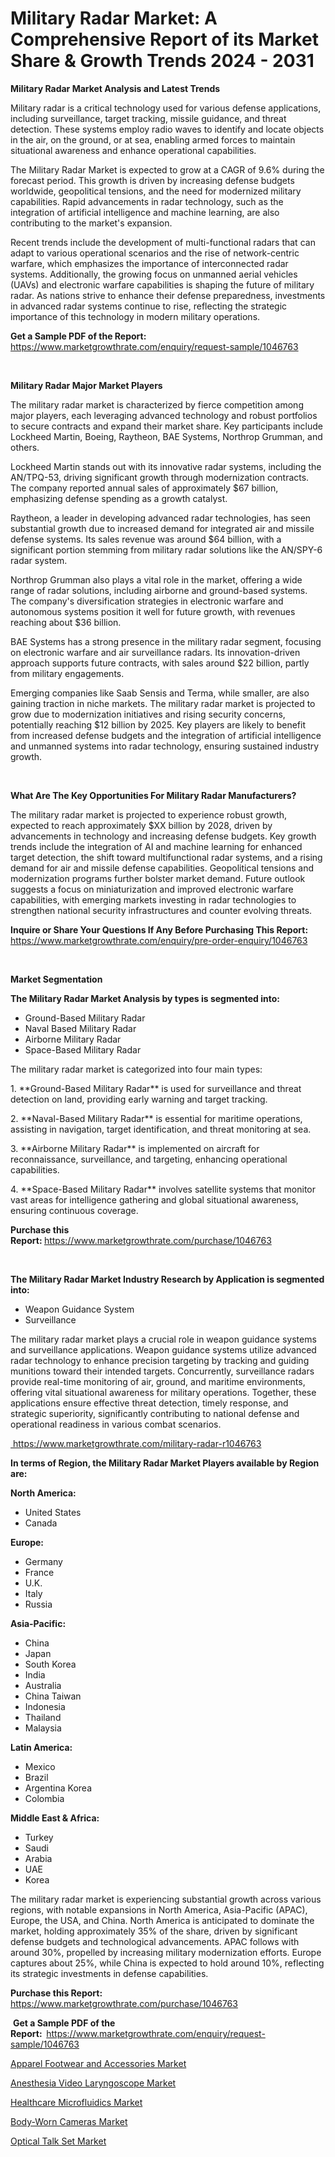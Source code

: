 <p><h1>Military Radar Market: A Comprehensive Report of its Market Share & Growth Trends 2024 - 2031</h1></p><p><strong>Military Radar Market Analysis and Latest Trends</strong></p>
<p><p>Military radar is a critical technology used for various defense applications, including surveillance, target tracking, missile guidance, and threat detection. These systems employ radio waves to identify and locate objects in the air, on the ground, or at sea, enabling armed forces to maintain situational awareness and enhance operational capabilities.</p><p>The Military Radar Market is expected to grow at a CAGR of 9.6% during the forecast period. This growth is driven by increasing defense budgets worldwide, geopolitical tensions, and the need for modernized military capabilities. Rapid advancements in radar technology, such as the integration of artificial intelligence and machine learning, are also contributing to the market's expansion. </p><p>Recent trends include the development of multi-functional radars that can adapt to various operational scenarios and the rise of network-centric warfare, which emphasizes the importance of interconnected radar systems. Additionally, the growing focus on unmanned aerial vehicles (UAVs) and electronic warfare capabilities is shaping the future of military radar. As nations strive to enhance their defense preparedness, investments in advanced radar systems continue to rise, reflecting the strategic importance of this technology in modern military operations.</p></p>
<p><strong>Get a Sample PDF of the Report:&nbsp;</strong> <a href="https://www.marketgrowthrate.com/enquiry/request-sample/1046763">https://www.marketgrowthrate.com/enquiry/request-sample/1046763</a></p>
<p>&nbsp;</p>
<p><strong>Military Radar Major Market Players</strong></p>
<p><p>The military radar market is characterized by fierce competition among major players, each leveraging advanced technology and robust portfolios to secure contracts and expand their market share. Key participants include Lockheed Martin, Boeing, Raytheon, BAE Systems, Northrop Grumman, and others.</p><p>Lockheed Martin stands out with its innovative radar systems, including the AN/TPQ-53, driving significant growth through modernization contracts. The company reported annual sales of approximately $67 billion, emphasizing defense spending as a growth catalyst.</p><p>Raytheon, a leader in developing advanced radar technologies, has seen substantial growth due to increased demand for integrated air and missile defense systems. Its sales revenue was around $64 billion, with a significant portion stemming from military radar solutions like the AN/SPY-6 radar system.</p><p>Northrop Grumman also plays a vital role in the market, offering a wide range of radar solutions, including airborne and ground-based systems. The company's diversification strategies in electronic warfare and autonomous systems position it well for future growth, with revenues reaching about $36 billion.</p><p>BAE Systems has a strong presence in the military radar segment, focusing on electronic warfare and air surveillance radars. Its innovation-driven approach supports future contracts, with sales around $22 billion, partly from military engagements.</p><p>Emerging companies like Saab Sensis and Terma, while smaller, are also gaining traction in niche markets. The military radar market is projected to grow due to modernization initiatives and rising security concerns, potentially reaching $12 billion by 2025. Key players are likely to benefit from increased defense budgets and the integration of artificial intelligence and unmanned systems into radar technology, ensuring sustained industry growth.</p></p>
<p>&nbsp;</p>
<p><strong>What Are The Key Opportunities For Military Radar Manufacturers?</strong></p>
<p><p>The military radar market is projected to experience robust growth, expected to reach approximately $XX billion by 2028, driven by advancements in technology and increasing defense budgets. Key growth trends include the integration of AI and machine learning for enhanced target detection, the shift toward multifunctional radar systems, and a rising demand for air and missile defense capabilities. Geopolitical tensions and modernization programs further bolster market demand. Future outlook suggests a focus on miniaturization and improved electronic warfare capabilities, with emerging markets investing in radar technologies to strengthen national security infrastructures and counter evolving threats.</p></p>
<p><strong>Inquire or Share Your Questions If Any Before Purchasing This Report:</strong> <a href="https://www.marketgrowthrate.com/enquiry/pre-order-enquiry/1046763">https://www.marketgrowthrate.com/enquiry/pre-order-enquiry/1046763</a></p>
<p>&nbsp;</p>
<p><strong>Market Segmentation</strong></p>
<p><strong>The Military Radar Market Analysis by types is segmented into:</strong></p>
<p><ul><li>Ground-Based Military Radar</li><li>Naval Based Military Radar</li><li>Airborne Military Radar</li><li>Space-Based Military Radar</li></ul></p>
<p><p>The military radar market is categorized into four main types: </p><p>1. **Ground-Based Military Radar** is used for surveillance and threat detection on land, providing early warning and target tracking.</p><p>  </p><p>2. **Naval-Based Military Radar** is essential for maritime operations, assisting in navigation, target identification, and threat monitoring at sea.</p><p>3. **Airborne Military Radar** is implemented on aircraft for reconnaissance, surveillance, and targeting, enhancing operational capabilities.</p><p>4. **Space-Based Military Radar** involves satellite systems that monitor vast areas for intelligence gathering and global situational awareness, ensuring continuous coverage.</p></p>
<p><strong>Purchase this Report:&nbsp;</strong><a href="https://www.marketgrowthrate.com/purchase/1046763">https://www.marketgrowthrate.com/purchase/1046763</a></p>
<p>&nbsp;</p>
<p><strong>The Military Radar Market Industry Research by Application is segmented into:</strong></p>
<p><ul><li>Weapon Guidance System</li><li>Surveillance</li></ul></p>
<p><p>The military radar market plays a crucial role in weapon guidance systems and surveillance applications. Weapon guidance systems utilize advanced radar technology to enhance precision targeting by tracking and guiding munitions toward their intended targets. Concurrently, surveillance radars provide real-time monitoring of air, ground, and maritime environments, offering vital situational awareness for military operations. Together, these applications ensure effective threat detection, timely response, and strategic superiority, significantly contributing to national defense and operational readiness in various combat scenarios.</p></p>
<p><a href="https://www.marketgrowthrate.com/military-radar-r1046763">&nbsp;https://www.marketgrowthrate.com/military-radar-r1046763</a></p>
<p><strong>In terms of Region, the Military Radar Market Players available by Region are:</strong></p>
<p>
    <p> <strong> North America: </strong>
        <ul>
            <li>United States</li>
            <li>Canada</li>
        </ul>
        </p> 
    <p> <strong> Europe: </strong>
        <ul>
            <li>Germany</li>
            <li>France</li>
            <li>U.K.</li>
            <li>Italy</li>
            <li>Russia</li>
        </ul>
        </p> 
    <p> <strong> Asia-Pacific: </strong>
        <ul>
            <li>China</li>
            <li>Japan</li>
            <li>South Korea</li>
            <li>India</li>
            <li>Australia</li>
            <li>China Taiwan</li>
            <li>Indonesia</li>
            <li>Thailand</li>
            <li>Malaysia</li>
        </ul>
        </p> 
    <p> <strong> Latin America: </strong>
        <ul>
            <li>Mexico</li>
            <li>Brazil</li>
            <li>Argentina Korea</li>
            <li>Colombia</li>
        </ul>
        </p> 
    <p> <strong> Middle East & Africa: </strong>
        <ul>
            <li>Turkey</li>
            <li>Saudi</li>
            <li>Arabia</li>
            <li>UAE</li>
            <li>Korea</li>
        </ul>
    </p>
    </p>
<p><p>The military radar market is experiencing substantial growth across various regions, with notable expansions in North America, Asia-Pacific (APAC), Europe, the USA, and China. North America is anticipated to dominate the market, holding approximately 35% of the share, driven by significant defense budgets and technological advancements. APAC follows with around 30%, propelled by increasing military modernization efforts. Europe captures about 25%, while China is expected to hold around 10%, reflecting its strategic investments in defense capabilities.</p></p>
<p><strong>Purchase this Report: </strong><a href="https://www.marketgrowthrate.com/purchase/1046763">https://www.marketgrowthrate.com/purchase/1046763</a></p>
<p>&nbsp;<strong>Get a Sample PDF of the Report:&nbsp;&nbsp;</strong><a href="https://www.marketgrowthrate.com/enquiry/request-sample/1046763">https://www.marketgrowthrate.com/enquiry/request-sample/1046763</a></p>
<p><strong></strong></p>
<p><p><a href="https://issuu.com/reportprime-2/docs/apparel-footwear-and-accessories-ma_d20517f3fffd00">Apparel Footwear and Accessories Market</a></p><p><a href="https://www.linkedin.com/pulse/global-anesthesia-video-laryngoscope-market-size-expected-4ufmc">Anesthesia Video Laryngoscope Market</a></p><p><a href="https://medium.com/@reyeskohler20231/healthcare-microfluidics-industry-sector-new-technologies-and-market-impact-forecasted-for-period-4095e581f71e">Healthcare Microfluidics Market</a></p><p><a href="https://github.com/dringals/Market-Research-Report-List-6/blob/main/body-worn-cameras-market.md">Body-Worn Cameras Market</a></p><p><a href="https://issuu.com/reportprime-2/docs/optical-talk-set-market-size-2030.p_9b96f4a5ce3fc5">Optical Talk Set Market</a></p></p>